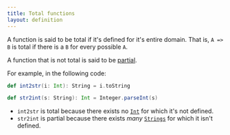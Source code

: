 ```yaml
---
title: Total functions
layout: definition
---
```


A function is said to be total if it's defined for it's entire domain. That is, `A => B` is total if there is a `B` for every possible `A`.

A function that is not total is said to be [partial](https://www.scala-lang.org/api/2.12.8/scala/PartialFunction.html).

For example, in the following code:

```scala
def int2str(i: Int): String = i.toString

def str2int(s: String): Int = Integer.parseInt(s)
```

* `int2str` is total because there exists no [`Int`] for which it's not defined.
* `str2int` is partial because there exists *many* [`Strings`][`String`] for which it isn't defined.

[`String`]:https://docs.oracle.com/javase/8/docs/api/java/lang/String.html
[`Int`]:https://www.scala-lang.org/api/2.12.8/scala/Int.html
